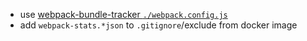 +   use [webpack-bundle-tracker `./webpack.config.js`](https://github.com/owais/webpack-bundle-tracker)
+   add `webpack-stats.*json` to `.gitignore`/exclude from docker image
